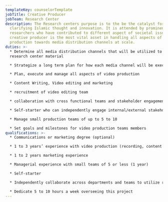 ```yaml
---
templateKey: counselorTemplate
jobTitle: Creative Producer
jobTeam: Research Center
description: The Research centers purpose is to the be the catalyst for
  clarifying Islamic thought and innovation. It is attended by prominent
  researchers who have contributed to different aspect of societal issues. The
  creative producer is the most vital asset in handling all aspects of video
  production towards media distribution channels at scale.
duties: >-
  * Determine all media distribution channels that will be utilized to promote
  research center material

  * Strategize a long term plan for how each media channel will be executed (i.e. FB, IG etc..)

  * Plan, execute and manage all aspects of video production

  * Content Writing, Video editing and marketing

  * recruitment of video editing team

  * collaboration with cross functional teams and stakeholder engagement

  * Self-starter who can independently engage internal/external stakeholders to ensure deadlines are met

  * Manage small production teams of up to 5 to 10

  * Set goals and milestones for video production teams members
qualifications: >-
  * Communications or marketing degree (optional)

  * 1 to 3 years’ experience with video production (recording, content writing, marketing)

  * 1 to 2 years marketing experience

  * Managerial experience with small teams of 5 or less (1 year)

  * Self-starter

  * Independently collaborate across departments and teams to utilize resources

  * Dedicate 5 to 10 hours a week overseeing this project
---
```

